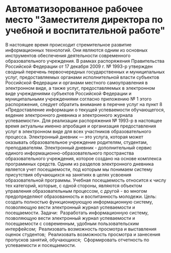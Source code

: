 # Автоматизорованное рабочее место "Заместителя директора по учебной и воспитательной работе"

В настоящее время происходит стремительное развитие информационных технологий. Они являются одним из основных инструментов обеспечения деятельности современного образовательного учреждения.
В рамках распоряжения Правительства Российской Федерации от 17 декабря 2009 г. № 1993-р утвержден сводный перечень первоочередных государственных и муниципальных услуг, предоставляемых органами исполнительной власти субъектов Российской Федерации и органами местного самоуправления в электронном виде, а также услуг, предоставляемых в электронном виде учреждениями субъектов Российской Федерации и муниципальными учреждениями согласно приложению № 1 этого распоряжения, следует обратить внимание в перечне услуг на пункт 8 «Предоставление информации о текущей успеваемости обучающегося, ведение электронного дневника и электронного журнала успеваемости».
Для реализации распоряжения № 1993-р в настоящее время актуальны именно апробация и организация предоставления услуг в электронном виде для всех участников образовательного процесса. 
Электронный дневник — это услуга, которая может оказывать образовательное учреждение родителям, студентам, преподавателям.
Электронный дневник - дополнительный сервис единого информационно-образовательного пространства образовательного учреждения, которое создано на основе комплекса программных средств.
Одним из разделов электронного дневника является учет посещаемости, под которым мы понимаем систему присутствия обучающихся на занятиях в целях усвоения образовательной программы. Учебная посещаемость относится к числу тех категорий, которые, с одной стороны, являются объектом управления образовательным процессом, с другой - во многом предопределяют образованность и воспитанность молодежи.
Цель: создать полностью функционирующую информационную систему, позволяющую вести электронный журнал успеваемости и посещаемости.
Задачи:
­	Разработать информационную систему, позволяющую вести электронный журнал успеваемости и посещаемости с современным, удобным пользовательским интерфейсом; 
­	Реализовать возможность просмотра и выставления оценок студентов;
­	Реализовать возможность просмотра и занесения пропусков занятий, обучающихся;
­	 Сформировать отчетность по успеваемости и посещаемости.
